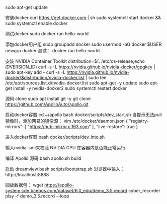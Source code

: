 sudo apt-get update

安装docker
curl https://get.docker.com | sh
sudo systemctl start docker && sudo systemctl enable docker

测试docker
sudo docker run hello-world

添加docker用户组
sudo groupadd docker
sudo usermod -aG docker $USER
newgrp docker
测试：
docker run hello-world

安装 NVIDIA Container Toolkit
distribution=$(. /etc/os-release;echo $ID$VERSION_ID)
curl -s -L https://nvidia.github.io/nvidia-docker/gpgkey | sudo apt-key add -
curl -s -L https://nvidia.github.io/nvidia-docker/$distribution/nvidia-docker.list | sudo tee /etc/apt/sources.list.d/nvidia-docker.list
sudo apt-get -y update
sudo apt-get install -y nvidia-docker2
sudo systemctl restart docker

源码 clone
sudo apt install git -y
git clone https://github.com/ApolloAuto/apollo.git

启动docker容器
cd ~/apollo
bash docker/scripts/dev_start.sh
当提示无法pull镜像时，添加网易的镜像源：
vim /etc/docker/daemon.json 
{
  "registry-mirrors": [
    "https://hub-mirror.c.163.com"
  ],
  "live-restore": true
}

进入docker容器
bash docker/scripts/dev_into.sh

输入nvidia-smi来校验 NVIDIA GPU 在容器内是否能正常运行

编译 Apollo 源码
bash apollo.sh build

启动 dreamview
bash scripts/bootstrap.sh
浏览器中输入：http://localhost:8888

回放数据包：
wget https://apollo-system.cdn.bcebos.com/dataset/6.0_edu/demo_3.5.record
cyber_recorder play -f demo_3.5.record --loop